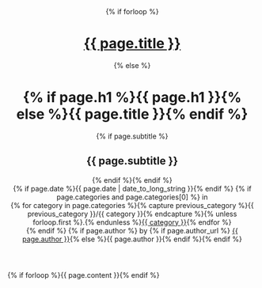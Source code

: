<header>
  <hgroup>{% if forloop %}
    <h1><a href={{ page.url }}>{{ page.title }}</a></h1>{% else %}
    <h1>{% if page.h1 %}{{ page.h1 }}{% else %}{{ page.title }}{% endif %}</h1>
    {% if page.subtitle %}<h2>{{ page.subtitle }}</h2>{% endif %}{% endif %}
  </hgroup>
  {% if page.date %}<time pubdate=pubdate datetime={{ page.date | date_to_xmlschema }}>{{ page.date | date_to_long_string }}</time>{% endif %}
  {% if page.categories and page.categories[0] %} in
  <nav>
    {% for category in page.categories %}{% capture previous_category %}{{ previous_category }}/{{ category }}{% endcapture %}{% unless forloop.first %}.{% endunless %}<a href="{{ previous_category }}" rel=tag>{{ category }}</a>{% endfor %}
  </nav>
  {% endif %}
  {% if page.author %} by {% if page.author_url %} <a href="{{ page.author_url }}" rel=author>{{ page.author }}</a>{% else %}{{ page.author }}{% endif %}{% endif %}
</header>
{% if forloop %}{{ page.content }}{% endif %}